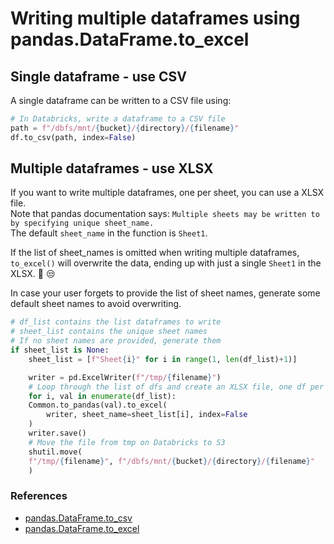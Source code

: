 # Writing multiple dataframes using pandas.DataFrame.to_excel

## Single dataframe - use CSV
A single dataframe can be written to a CSV file using:  
```python
# In Databricks, write a dataframe to a CSV file
path = f"/dbfs/mnt/{bucket}/{directory}/{filename}"
df.to_csv(path, index=False)  
```  
  
    
## Multiple dataframes - use XLSX
If you want to write multiple dataframes, one per sheet, you can use a XLSX file.  
Note that pandas documentation says: `Multiple sheets may be written to by specifying unique sheet_name. `  
The default `sheet_name` in the function is `Sheet1`.  
  
If the list of sheet_names is omitted when writing multiple dataframes, `to_excel()` will overwrite the data, ending up with just a single `Sheet1` in the XLSX. :thinking: :unamused: 
  
In case your user forgets to provide the list of sheet names, generate some default sheet names to avoid overwriting.  

```python
# df_list contains the list dataframes to write
# sheet_list contains the unique sheet names
# If no sheet names are provided, generate them
if sheet_list is None:
    sheet_list = [f"Sheet{i}" for i in range(1, len(df_list)+1)]

    writer = pd.ExcelWriter(f"/tmp/{filename}")
    # Loop through the list of dfs and create an XLSX file, one df per sheet
    for i, val in enumerate(df_list):
    Common.to_pandas(val).to_excel(
        writer, sheet_name=sheet_list[i], index=False
    )
    writer.save()
    # Move the file from tmp on Databricks to S3
    shutil.move(
    f"/tmp/{filename}", f"/dbfs/mnt/{bucket}/{directory}/{filename}"
    )
```


### References
* [pandas.DataFrame.to_csv](https://pandas.pydata.org/docs/reference/api/pandas.DataFrame.to_csv.html)
* [pandas.DataFrame.to_excel](https://pandas.pydata.org/docs/reference/api/pandas.DataFrame.to_excel.html)